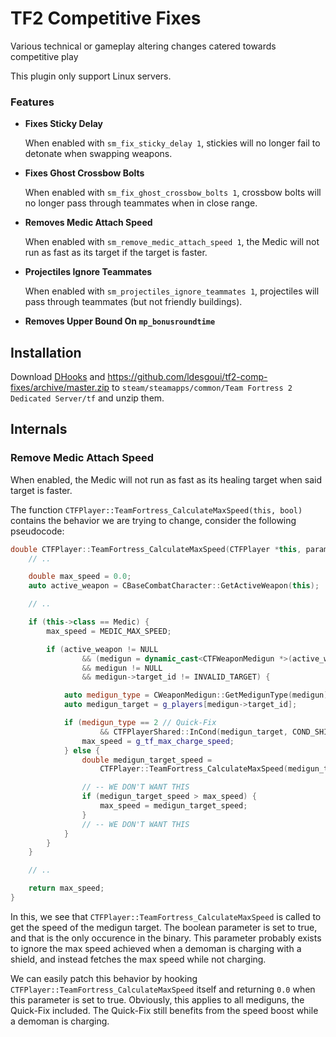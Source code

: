 # TF2 Competitive Fixes

Various technical or gameplay altering changes catered towards competitive play

This plugin only support Linux servers.

### Features

- **Fixes Sticky Delay**

    When enabled with `sm_fix_sticky_delay 1`,
    stickies will no longer fail to detonate when swapping weapons.

- **Fixes Ghost Crossbow Bolts**

    When enabled with `sm_fix_ghost_crossbow_bolts 1`,
    crossbow bolts will no longer pass through teammates when in close range.

- **Removes Medic Attach Speed**

    When enabled with `sm_remove_medic_attach_speed 1`,
    the Medic will not run as fast as its target if the target is faster.

- **Projectiles Ignore Teammates**

    When enabled with `sm_projectiles_ignore_teammates 1`,
    projectiles will pass through teammates (but not friendly buildings).

- **Removes Upper Bound On `mp_bonusroundtime`**

## Installation

Download [DHooks](https://forums.alliedmods.net/showpost.php?p=2588686&postcount=589)
and https://github.com/ldesgoui/tf2-comp-fixes/archive/master.zip 
to `steam/steamapps/common/Team Fortress 2 Dedicated Server/tf` and unzip them.

## Internals

### Remove Medic Attach Speed

When enabled, the Medic will not run as fast as its healing target when said target is faster.

The function `CTFPlayer::TeamFortress_CalculateMaxSpeed(this, bool)` contains the behavior we
are trying to change, consider the following pseudocode:

```cpp
double CTFPlayer::TeamFortress_CalculateMaxSpeed(CTFPlayer *this, param) {
    // ..

    double max_speed = 0.0;
    auto active_weapon = CBaseCombatCharacter::GetActiveWeapon(this);

    // ..

    if (this->class == Medic) {
        max_speed = MEDIC_MAX_SPEED;

        if (active_weapon != NULL
                && (medigun = dynamic_cast<CTFWeaponMedigun *>(active_weapon) )
                && medigun != NULL
                && medigun->target_id != INVALID_TARGET) {

            auto medigun_type = CWeaponMedigun::GetMedigunType(medigun);
            auto medigun_target = g_players[medigun->target_id];

            if (medigun_type == 2 // Quick-Fix
                    && CTFPlayerShared::InCond(medigun_target, COND_SHIELD_CHARGING)) {
                max_speed = g_tf_max_charge_speed;
            } else {
                double medigun_target_speed =
                    CTFPlayer::TeamFortress_CalculateMaxSpeed(medigun_target, true),

                // -- WE DON'T WANT THIS
                if (medigun_target_speed > max_speed) {
                    max_speed = medigun_target_speed;
                }
                // -- WE DON'T WANT THIS
            }
        }
    }

    // ..

    return max_speed;
}
```

In this, we see that `CTFPlayer::TeamFortress_CalculateMaxSpeed` is called to get the speed of
the medigun target. The boolean parameter is set to true, and that is the only occurence in the
binary. This parameter probably exists to ignore the max speed achieved when a demoman is charging
with a shield, and instead fetches the max speed while not charging.

We can easily patch this behavior by hooking `CTFPlayer::TeamFortress_CalculateMaxSpeed` itself
and returning `0.0` when this parameter is set to true.
Obviously, this applies to all mediguns, the Quick-Fix included.
The Quick-Fix still benefits from the speed boost while a demoman is charging.
